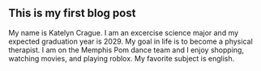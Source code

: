 ## This is my first blog post
My name is Katelyn Crague. I am an excercise science major and my expected graduation year is 2029.
My goal in life is to become a physical therapist.
I am on the Memphis Pom dance team and I enjoy shopping, watching movies, and playing roblox.
My favorite subject is english.
